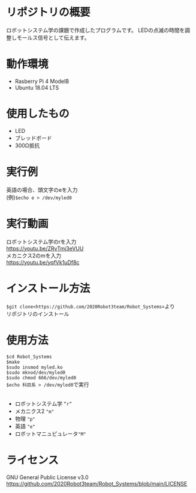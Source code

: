 # リポジトリの概要
ロボットシステム学の課題で作成したプログラムです。
LEDの点滅の時間を調整しモールス信号として伝えます。
# 動作環境
- Rasberry Pi 4 ModelB
- Ubuntu 18.04 LTS
# 使用したもの
- LED
- ブレッドボード
- 300Ω抵抗
# 実行例
英語の場合、頭文字のeを入力　<br>
(例)`$echo e > /dev/myled0`
# 実行動画
ロボットシステム学のrを入力　<br>
<https://youtu.be/ZRvTmj3eVUU><br>
メカニクス2のmを入力　<br>
<https://youtu.be/yqfVk1uDf8c>
# インストール方法
`$git clone<https://github.com/2020Robot3team/Robot_Systems>`より <br>
リポジトリのインストール
# 使用方法
`$cd Robot_Systems `<br>
`$make`<br>
`$sudo insmod myled.ko `<br>
`$sudo mknod/dev/myled0 `<br>
`$sudo chmod 666/dev/myled0` <br>
`$echo 科目系 > /dev/myled0`で実行 <br>
    <br>
- ロボットシステム学 `”r”`
- メカニクス2 `"m"`
- 物理 `"p"`
- 英語 `"e"`
- ロボットマニュピュレータ`"M"`
# ライセンス
GNU General Public License v3.0
<https://github.com/2020Robot3team/Robot_Systems/blob/main/LICENSE>
